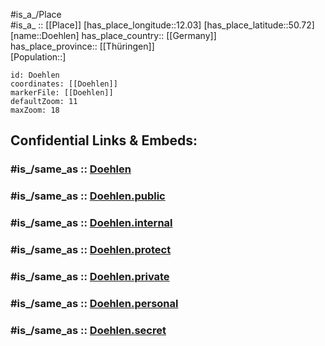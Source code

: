 ﻿---
confidential: public
isDeleted: false
location:
- 50.72
- 12.03
mapmarker: city
mapzoom:
- 7
- 12
SpocWebEntityId: 29945
tags:
- geo/City
type: City
---

#is_a_/Place  
#is_a_ :: [[Place]] 
[has_place_longitude::12.03] 
[has_place_latitude::50.72] 
[name::Doehlen] 
has_place_country:: [[Germany]]  
has_place_province:: [[Thüringen]]  
[Population::] 



```leaflet
id: Doehlen
coordinates: [[Doehlen]] 
markerFile: [[Doehlen]] 
defaultZoom: 11 
maxZoom: 18
```


## Confidential Links & Embeds: 

### #is_/same_as :: [Doehlen](/_Standards/Earth/Continent/Europe/Europe~Central/Germany/Germany~East/Thüringen/counties~TH/Greiz/cities~Greiz/Auma-Weidatal/City/Doehlen.md) 

### #is_/same_as :: [Doehlen.public](/_public/Earth/Continent/Europe/Europe~Central/Germany/Germany~East/Thüringen/counties~TH/Greiz/cities~Greiz/Auma-Weidatal/City/Doehlen.public.md) 

### #is_/same_as :: [Doehlen.internal](/_internal/Earth/Continent/Europe/Europe~Central/Germany/Germany~East/Thüringen/counties~TH/Greiz/cities~Greiz/Auma-Weidatal/City/Doehlen.internal.md) 

### #is_/same_as :: [Doehlen.protect](/_protect/Earth/Continent/Europe/Europe~Central/Germany/Germany~East/Thüringen/counties~TH/Greiz/cities~Greiz/Auma-Weidatal/City/Doehlen.protect.md) 

### #is_/same_as :: [Doehlen.private](/_private/Earth/Continent/Europe/Europe~Central/Germany/Germany~East/Thüringen/counties~TH/Greiz/cities~Greiz/Auma-Weidatal/City/Doehlen.private.md) 

### #is_/same_as :: [Doehlen.personal](/_personal/Earth/Continent/Europe/Europe~Central/Germany/Germany~East/Thüringen/counties~TH/Greiz/cities~Greiz/Auma-Weidatal/City/Doehlen.personal.md) 

### #is_/same_as :: [Doehlen.secret](/_secret/Earth/Continent/Europe/Europe~Central/Germany/Germany~East/Thüringen/counties~TH/Greiz/cities~Greiz/Auma-Weidatal/City/Doehlen.secret.md)

